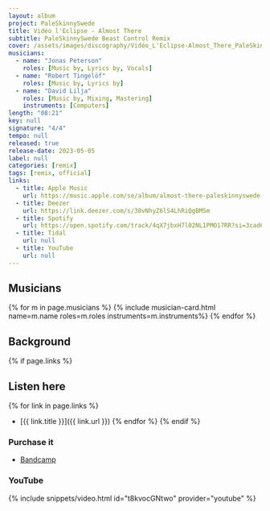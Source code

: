 ```yaml
---
layout: album
project: PaleSkinnySwede
title: Vidéo l'Eclipse - Almost There
subtitle: PaleSkinnySwede Beast Control Remix
cover: /assets/images/discography/Vidéo_L'Eclipse-Almost_There_PaleSkinnySwede_Remix/Video_LEclipse_-_Almost_There_PaleSkinnySwede_Remix.jpg
musicians:
  - name: "Jonas Peterson"
    roles: [Music by, Lyrics by, Vocals]
  - name: "Robert Tingelöf"
    roles: [Music by, Lyrics by]
  - name: "David Lilja"
    roles: [Music by, Mixing, Mastering]
    instruments: [Computers]
length: "08:21"
key: null
signature: "4/4"
tempo: null
released: true
release-date: 2023-05-05
label: null
categories: [remix]
tags: [remix, official]
links:
  - title: Apple Music
    url: https://music.apple.com/se/album/almost-there-paleskinnyswede-remix-beast-control-remix/1685725187?i=1685725191&l=en-GB
  - title: Deezer
    url: https://link.deezer.com/s/30vNhyZ6lS4LhRiQgBMSm
  - title: Spotify
    url: https://open.spotify.com/track/4qX7jbxH7l02NL1PMO17RR?si=3cad61632c75453c
  - title: Tidal
    url: null
  - title: YouTube
    url: null
---
```


## Musicians
{% for m in page.musicians %}
  {% include musician-card.html name=m.name roles=m.roles instruments=m.instruments%}
{% endfor %}

## Background

{% if page.links %}
## Listen here
{% for link in page.links %}
- [{{ link.title }}]({{ link.url }})
{% endfor %}
{% endif %}

### Purchase it
- [Bandcamp](https://videoleclipse.bandcamp.com/track/almost-there-paleskinnyswede-beast-control-remix)

### YouTube
{% include snippets/video.html id="t8kvocGNtwo" provider="youtube" %}
